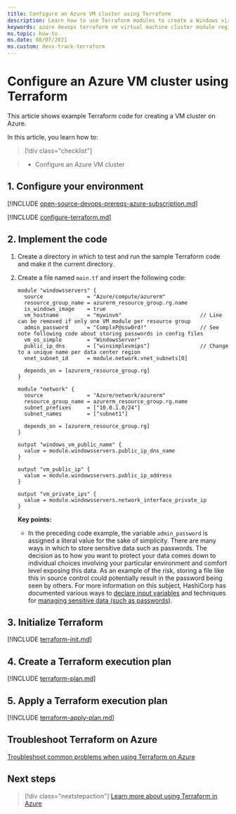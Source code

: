 ```yaml
---
title: Configure an Azure VM cluster using Terraform
description: Learn how to use Terraform modules to create a Windows virtual machine cluster in Azure.
keywords: azure devops terraform vm virtual machine cluster module registry
ms.topic: how-to
ms.date: 08/07/2021
ms.custom: devx-track-terraform
---
```


# Configure an Azure VM cluster using Terraform

This article shows example Terraform code for creating a VM cluster on Azure.

In this article, you learn how to:
> [!div class="checklist"]

> * Configure an Azure VM cluster

## 1. Configure your environment

[!INCLUDE [open-source-devops-prereqs-azure-subscription.md](../includes/open-source-devops-prereqs-azure-subscription.md)]

[!INCLUDE [configure-terraform.md](includes/configure-terraform.md)]

## 2. Implement the code

1. Create a directory in which to test and run the sample Terraform code and make it the current directory.

1. Create a file named `main.tf` and insert the following code:

    ```hcl
    module "windowsservers" {
      source              = "Azure/compute/azurerm"
      resource_group_name = azurerm_resource_group.rg.name
      is_windows_image    = true
      vm_hostname         = "mywinvm"                         // Line can be removed if only one VM module per resource group
      admin_password      = "ComplxP@ssw0rd!"                 // See note following code about storing passwords in config files
      vm_os_simple        = "WindowsServer"
      public_ip_dns       = ["winsimplevmips"]                // Change to a unique name per data center region
      vnet_subnet_id      = module.network.vnet_subnets[0]
        
      depends_on = [azurerm_resource_group.rg]
    }
    
    module "network" {
      source              = "Azure/network/azurerm"
      resource_group_name = azurerm_resource_group.rg.name
      subnet_prefixes     = ["10.0.1.0/24"]
      subnet_names        = ["subnet1"]
    
      depends_on = [azurerm_resource_group.rg]
    }
    
    output "windows_vm_public_name" {
      value = module.windowsservers.public_ip_dns_name
    }
    
    output "vm_public_ip" {
      value = module.windowsservers.public_ip_address
    }
    
    output "vm_private_ips" {
      value = module.windowsservers.network_interface_private_ip
    }
    ```
    
    **Key points:**
    
    - In the preceding code example, the variable `admin_password` is assigned a literal value for the sake of simplicity. There are many ways in which to store sensitive data such as passwords. The decision as to how you want to protect your data comes down to individual choices involving your particular environment and comfort level exposing this data. As an example of the risk, storing a file like this in source control could potentially result in the password being seen by others. For more information on this subject, HashiCorp has documented various ways to [declare input variables](https://www.terraform.io/docs/configuration/variables.html) and techniques for [managing sensitive data (such as passwords)](https://www.terraform.io/docs/state/sensitive-data.html).
    
## 3. Initialize Terraform

[!INCLUDE [terraform-init.md](includes/terraform-init.md)]

## 4. Create a Terraform execution plan

[!INCLUDE [terraform-plan.md](includes/terraform-plan.md)]

## 5. Apply a Terraform execution plan

[!INCLUDE [terraform-apply-plan.md](includes/terraform-apply-plan.md)]

## Troubleshoot Terraform on Azure

[Troubleshoot common problems when using Terraform on Azure](troubleshoot.md)

## Next steps

> [!div class="nextstepaction"] 
> [Learn more about using Terraform in Azure](/azure/terraform)
